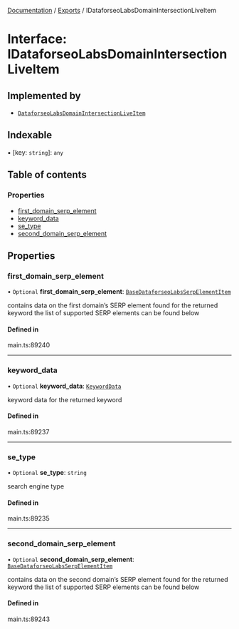 [Documentation](../README.md) / [Exports](../modules.md) / IDataforseoLabsDomainIntersectionLiveItem

# Interface: IDataforseoLabsDomainIntersectionLiveItem

## Implemented by

- [`DataforseoLabsDomainIntersectionLiveItem`](../classes/DataforseoLabsDomainIntersectionLiveItem.md)

## Indexable

▪ [key: `string`]: `any`

## Table of contents

### Properties

- [first\_domain\_serp\_element](IDataforseoLabsDomainIntersectionLiveItem.md#first_domain_serp_element)
- [keyword\_data](IDataforseoLabsDomainIntersectionLiveItem.md#keyword_data)
- [se\_type](IDataforseoLabsDomainIntersectionLiveItem.md#se_type)
- [second\_domain\_serp\_element](IDataforseoLabsDomainIntersectionLiveItem.md#second_domain_serp_element)

## Properties

### first\_domain\_serp\_element

• `Optional` **first\_domain\_serp\_element**: [`BaseDataforseoLabsSerpElementItem`](../classes/BaseDataforseoLabsSerpElementItem.md)

contains data on the first domain’s SERP element found for the returned keyword
the list of supported SERP elements can be found below

#### Defined in

main.ts:89240

___

### keyword\_data

• `Optional` **keyword\_data**: [`KeywordData`](../classes/KeywordData.md)

keyword data for the returned keyword

#### Defined in

main.ts:89237

___

### se\_type

• `Optional` **se\_type**: `string`

search engine type

#### Defined in

main.ts:89235

___

### second\_domain\_serp\_element

• `Optional` **second\_domain\_serp\_element**: [`BaseDataforseoLabsSerpElementItem`](../classes/BaseDataforseoLabsSerpElementItem.md)

contains data on the second domain’s SERP element found for the returned keyword
the list of supported SERP elements can be found below

#### Defined in

main.ts:89243
